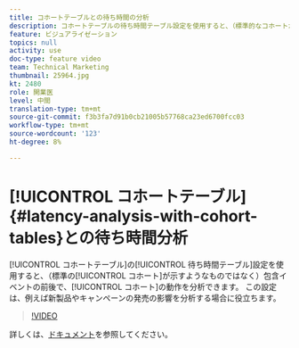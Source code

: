 ```yaml
---
title: コホートテーブルとの待ち時間の分析
description: コホートテーブルの待ち時間テーブル設定を使用すると、（標準的なコホートが示すようなものではなく）インクルージョンイベントの前後のコホートの動作を分析できます。 この設定は、例えば新製品やキャンペーンの発売の影響を分析する場合に役立ちます。
feature: ビジュアライゼーション
topics: null
activity: use
doc-type: feature video
team: Technical Marketing
thumbnail: 25964.jpg
kt: 2480
role: 開業医
level: 中間
translation-type: tm+mt
source-git-commit: f3b3fa7d91b0cb21005b57768ca23ed6700fcc03
workflow-type: tm+mt
source-wordcount: '123'
ht-degree: 8%

---
```



# [!UICONTROL コホートテーブル] {#latency-analysis-with-cohort-tables}との待ち時間分析

[!UICONTROL コホートテーブル]の[!UICONTROL 待ち時間テーブル]設定を使用すると、（標準の[!UICONTROL コホート]が示すようなものではなく）包含イベントの前後で、[!UICONTROL コホート]の動作を分析できます。 この設定は、例えば新製品やキャンペーンの発売の影響を分析する場合に役立ちます。

>[!VIDEO](https://video.tv.adobe.com/v/25964/?quality=12)

詳しくは、[ドキュメント](https://marketing.adobe.com/resources/help/ja_JP/analytics/analysis-workspace/cohort_analysis.html)を参照してください。
